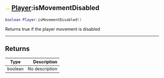 ## ![shared](../../.gitbook/assets/shared.png) [Player](player):isMovementDisabled

```lua
boolean Player:isMovementDisabled()
```

Returns true if the player movement is disabled

------
## Returns

| Type   | Description |
| ------ | ----------: |
| boolean | No description |

